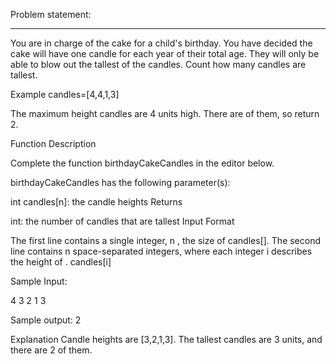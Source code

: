 Problem statement:
*********************
You are in charge of the cake for a child's birthday. You have decided the cake will have one candle for each year of their total age. They will only be able to blow out the tallest of the candles. Count how many candles are tallest.

Example
candles=[4,4,1,3]

The maximum height candles are 4  units high. There are  of them, so return 2.

Function Description

Complete the function birthdayCakeCandles in the editor below.

birthdayCakeCandles has the following parameter(s):

int candles[n]: the candle heights
Returns

int: the number of candles that are tallest
Input Format

The first line contains a single integer, n , the size of  candles[].
The second line contains n  space-separated integers, where each integer i  describes the height of .
candles[i]


Sample Input:

4
3 2 1 3

Sample output:
2

Explanation 
Candle heights are [3,2,1,3]. The tallest candles are 3 units, and there are 2 of them.
